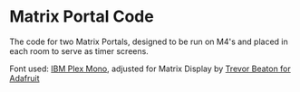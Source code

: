 # Matrix Portal Code

The code for two Matrix Portals, designed to be run on M4's and placed in each room to serve as timer screens.

Font used: [IBM Plex Mono](https://www.ibm.com/plex/), adjusted for Matrix Display by [Trevor Beaton for Adafruit](https://learn.adafruit.com/matrix-portal-m4-boxing-interval-timer/custom-font)

